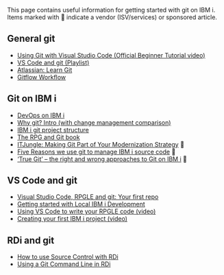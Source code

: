 This page contains useful information for getting started with git on IBM i. Items marked with 🏢 indicate a vendor (ISV/services) or sponsored article.

## General git

* [Using Git with Visual Studio Code (Official Beginner Tutorial video)](https://www.youtube.com/watch?v=i_23KUAEtUM&list=PLj6YeMhvp2S7abEHqkUPRkCSt4N2wpTwD&index=7)
* [VS Code and git (Playlist)](https://www.youtube.com/watch?v=3o_01F04bZ4&list=PLj6YeMhvp2S7abEHqkUPRkCSt4N2wpTwD)
* [Atlassian: Learn Git](https://www.atlassian.com/git/tutorials/what-is-version-control)
* [Gitflow Workflow](https://www.atlassian.com/git/tutorials/comparing-workflows/gitflow-workflow)

## Git on IBM i

* [DevOps on IBM i](https://github.com/worksofliam/blog/issues/37)
* [Why git? Intro (with change management comparison)](https://github.com/worksofliam/blog/issues/19)
* [IBM i git project structure](https://halcyon-tech.github.io/docs/#/pages/developing/local/structure)
* [The RPG and Git book](https://github.com/worksofliam/rpg-git-book/blob/main/1-introduction.md)
* [ITJungle: Making Git Part of Your Modernization Strategy](https://www.itjungle.com/2023/06/26/making-git-part-of-your-modernization-strategy/) 🏢
* [Five Reasons we use git to manage IBM i source code](https://www.seidengroup.com/2019/08/14/five-reasons-we-use-git-to-manage-ibm-i-source-code/) 🏢
* [‘True Git’ – the right and wrong approaches to Git on IBM i](https://www.arcadsoftware.com/news-events/blog/true-git-the-right-and-wrong-approaches-to-git-on-ibm-i/) 🏢

## VS Code and git

* [Visual Studio Code, RPGLE and git: Your first repo](https://github.com/worksofliam/blog/issues/61)
* [Getting started with Local IBM i Development](https://halcyon-tech.github.io/docs/#/pages/developing/local/getting-started)
* [Using VS Code to write your RPGLE code (video)](https://www.youtube.com/watch?v=qDjXzKP0RYg)
* [Creating your first IBM i project (video)](https://www.youtube.com/watch?v=XuiGyWptgDA)

## RDi and git

* [How to use Source Control with RDi](https://www.ibm.com/support/pages/how-use-source-control-rdi)
* [Using a Git Command Line in RDi](https://www.youtube.com/watch?v=bO6I86IoLko)
